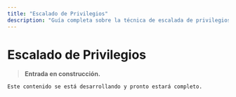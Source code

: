 ```yaml
---
title: "Escalado de Privilegios"
description: "Guía completa sobre la técnica de escalada de privilegios"
---
```


# Escalado de Privilegios

> **Entrada en construcción.**  
```bash
Este contenido se está desarrollando y pronto estará completo.
```